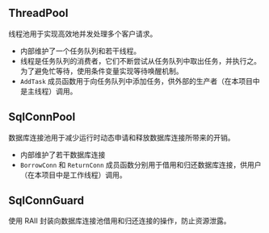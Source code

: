 ## ThreadPool

线程池用于实现高效地并发处理多个客户请求。

- 内部维护了一个任务队列和若干线程。
- 线程是任务队列的消费者，它们不断尝试从任务队列中取出任务，并执行之。为了避免忙等待，使用条件变量实现等待唤醒机制。
- `AddTask` 成员函数用于向任务队列中添加任务，供外部的生产者（在本项目中是主线程）调用。

## SqlConnPool

数据库连接池用于减少运行时动态申请和释放数据库连接所带来的开销。

- 内部维护了若干数据库连接
- `BorrowConn` 和 `ReturnConn` 成员函数分别用于借用和归还数据库连接，供用户（在本项目中是工作线程）调用。

## SqlConnGuard

使用 RAII 封装向数据库连接池借用和归还连接的操作，防止资源泄露。

## 
